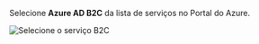 Selecione **Azure AD B2C** da lista de serviços no Portal do Azure.

![Selecione o serviço B2C](media/active-directory-b2c-find-service-settings/select-b2c-service.png)